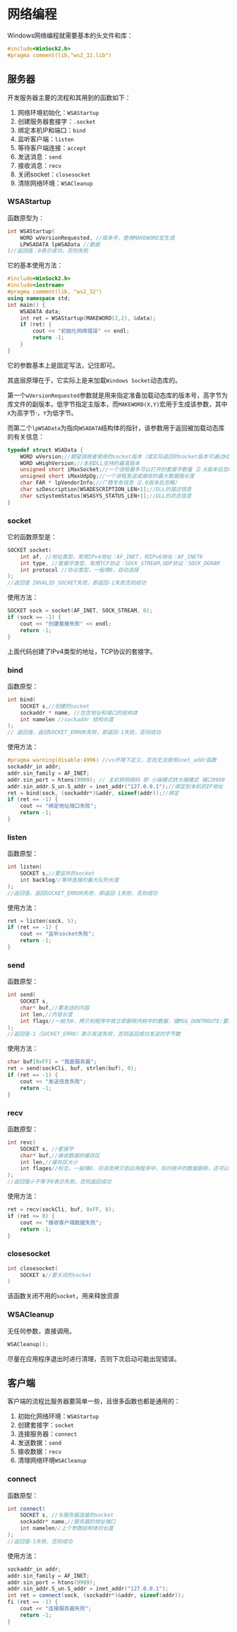 # 网络编程

Windows网络编程就需要基本的头文件和库：
```c++
#include<WinSock2.h>
#pragma comment(lib,"ws2_32.lib")
```

## 服务器

开发服务器主要的流程和其用到的函数如下：
1. 网络环境初始化：`WSAStartup`
2. 创建服务器套接字：`.socket`
3. 绑定本机IP和端口：`bind`
4. 监听客户端：`listen`
5. 等待客户端连接：`accept`
6. 发送消息：`send`
7. 接收消息：`recv`
8. 关闭socket：`closesocket`
9. 清除网络环境：`WSACleanup`

### WSAStartup

函数原型为：
```c++
int WSAStartup(
    WORD wVersionRequested, //版本号，使用MAKEWORD宏生成
    LPWSADATA lpWSAData //数据
)//返回值：0表示成功，否则失败
```

它的基本使用方法：
```c++
#include<WinSock2.h>
#include<iostream>
#pragma comment(lib, "ws2_32")
using namespace std;
int main() {
    WSADATA data;
    int ret = WSAStartup(MAKEWORD(2,2), &data);
    if (ret) {
        cout << "初始化网络错误" << endl;
        return -1;
    }
}
```

它的参数基本上是固定写法，记住即可。

其底层原理在于，它实际上是来加载`Windows Socket`动态库的。

第一个`wVersionRequested`参数就是用来指定准备加载动态库的版本号，高字节为库文件的副版本，低字节指定主版本，而`MAKEWORD(X,Y)`宏用于生成该参数，其中`X`为高字节·，`Y`为低字节。

而第二个`lpWSAData`为指向`WSADATA`结构体的指针，该参数用于返回被加载动态库的有关信息：
```c++
typedef struct WSAData {
    WORD wVersion;//期望调用者使用的socket版本（或实际返回的socket版本可通过HIBYTE宏取得高字节，LOBYTE宏取得低字节）
    WORD wHighVersion;//本机DLL支持的最高版本
    unsigned short iMaxSocket;//一个进程最多可以打开的套接字数量（2.0版本后忽略）
    unsigned short iMaxUdpDg;//一个进程发送或接收的最大数据报长度
    char FAR * lpVendorInfo;//厂商专有信息（2.0版本后忽略）
    char szDescription[WSADESCRIPTION_LEN+1];//DLL的描述信息
    char szSystemStatus[WSASYS_STATUS_LEN+1];//DLL的状态信息
}
```

### socket

它的函数原型是：
```c++
SOCKET socket(
    int af, //地址类型，常用IPv4地址：AF_INET，和IPv6地址：AF_INET6
    int type, //套接字类型，常用TCP协议：SOCK_STREAM,UDP协议：SOCK_DGRAM
    int protocol //协议类型，一般填0，自动选择
);
//返回值 INVALID_SOCKET失败，即返回-1失败否则成功
```

使用方法：
```c++
SOCKET sock = socket(AF_INET, SOCK_STREAM, 0);
if (sock == -1) {
    cout << "创建套接失败" << endl;
    return -1;
}
```

上面代码创建了IPv4类型的地址，TCP协议的套接字。

### bind

函数原型：
```c++
int bind(
    SOCKET s,//创建的socket
    sockaddr * name, //包含地址和端口的结构体
    int namelen //sockaddr 结构长度
);
// 返回值，返回SOCKET_ERROR失败，即返回-1失败，否则成功
```
使用方法：
```c++
#pragma warning(disable:4996) //vs环境下定义，否则无法使用inet_addr函数
sockaddr_in addr;
addr.sin_family = AF_INET;
addr.sin_port = htons(9999); // 主机转网络码 即 小端模式转大端模式 端口9999
addr.sin_addr.S_un.S_addr = inet_addr("127.0.0.1");//绑定到本机的IP地址
ret = bind(sock, (sockaddr*)&addr, sizeof(addr));//绑定
if (ret == -1) {
    cout << "绑定地址端口失败";
    return -1;
}
```


### listen

函数原型：
```c++
int listen(
    SOCKET s,//要监听的socket
    int backlog//等待连接的最大队列长度
);
//返回值，返回SOCKET_ERROR失败，即返回-1失败，否则成功
```

使用方法：

```c++
ret = listen(sock, 5);
if (ret == -1) {
    cout << "监听socket失败";
    return -1;
}
```

### send

函数原型：
```c++
int send(
    SOCKET s,
    char* buf,//要发送的内容
    int len,//内容长度
    int flags//一般为0，拷贝到程序中就立即删除内核中的数据，或MSG_DONTROUTE:要求传输层不要将数据路由出去，MSG_OOB：标志数据应该被带外发送
);
//返回值-1（SOCKET_ERRO）表示发送失败，否则返回成功发送的字节数
```

使用方法：
```c++
char buf[0xFF] = "我是服务器";
ret = send(sockCli, buf, strlen(buf), 0);
if (ret == -1) {
    cout << "发送信息失败";
    return -1;
}
```

### recv

函数原型：
```c++
int revc(
    SOCKET s, //套接字
    char* buf,//接收数据的缓存区
    int len,//缓存区大小
    int flages//标志，一般填0，将消息拷贝到应用程序中，将内核中的数据删除，还可以填MSG_PEEK,只取数据，不从内核中删除数据，MSG_OOB：处理带外数据
);
//返回值小于等于0表示失败，否则返回成功
```

使用方法：
```c++
ret = recv(sockCli, buf, 0xFF, 0);
if (ret <= 0) {
    cout << "接收客户端数据失败";
    return -1;
}
```

### closesocket

```c++
int closesocket(
    SOCKET s//要关闭的socket
)
```
该函数关闭不用的`socket`，用来释放资源

### WSACleanup

无任何参数，直接调用。
```c++
WSACleanup();
```
尽量在应用程序退出时进行清理，否则下次启动可能出现错误。

## 客户端

客户端的流程比服务器要简单一些，且很多函数也都是通用的：
1. 初始化网络环境：`WSAStartup`
2. 创建套接字：`socket`
3. 连接服务器：`connect`
4. 发送数据：`send`
5. 接收数据：`recv`
6. 清理网络环境`WSACleanup`

### connect

函数原型：
```c++
int connect(
    SOCKET s, //与服务器连接的socket
    sockaddr* name,//服务器的地址端口
    int namelen//上个参数结构体的长度
);
//返回值-1失败，否则成功
```

使用方法：
```c++
sockaddr_in addr;
addr.sin_family = AF_INET;
addr.sin_port = htons(9999);
addr.sin_addr.S_un.S_addr = inet_addr("127.0.0.1");
int ret = connect(sock, (sockaddr*)&addr, sizeof(addr));
fi (ret == -1) {
    cout << "连接服务器失败";
    return -1;
}
```

















